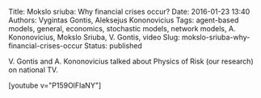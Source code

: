 Title: Mokslo sriuba: Why financial crises occur?
Date: 2016-01-23 13:40
Authors: Vygintas Gontis, Aleksejus Kononovicius
Tags: agent-based models, general, economics, stochastic models, network models, A. Kononovicius, Mokslo Sriuba, V. Gontis, video
Slug: mokslo-sriuba-why-financial-crises-occur
Status: published

V. Gontis and A. Kononovicius talked about Physics of Risk (our research) on national TV.

[youtube v="P159OlFIaNY"]
